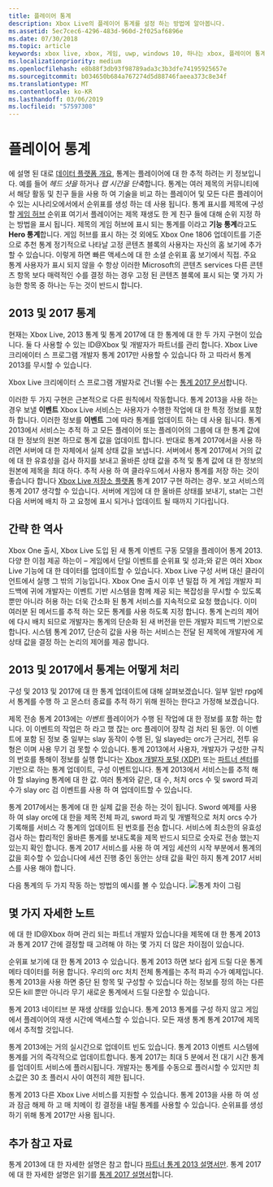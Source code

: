 ```yaml
---
title: 플레이어 통계
description: Xbox Live의 플레이어 통계를 설정 하는 방법에 알아봅니다.
ms.assetid: 5ec7cec6-4296-483d-960d-2f025af6896e
ms.date: 07/30/2018
ms.topic: article
keywords: xbox live, xbox, 게임, uwp, windows 10, 하나는 xbox, 플레이어 통계, 순위표
ms.localizationpriority: medium
ms.openlocfilehash: e8b88f3db93f98789ada3c3b3dfe74195925657e
ms.sourcegitcommit: b034650b684a767274d5d88746faeea373c8e34f
ms.translationtype: MT
ms.contentlocale: ko-KR
ms.lasthandoff: 03/06/2019
ms.locfileid: "57597308"
---
```

# <a name="player-stats"></a>플레이어 통계

에 설명 된 대로 [데이터 플랫폼 개요](../data-platform/data-platform.md), 통계는 플레이어에 대 한 추적 하려는 키 정보입니다. 예를 들어 *헤드 샷을* 하거나 *랩 시간을 단축*합니다. 통계는 여러 제목의 커뮤니티에서 해당 활동 및 친구 들을 사용 하 여 기술을 비교 하는 플레이어 및 모든 다른 플레이어 수 있는 시나리오에서에서 순위표를 생성 하는 데 사용 됩니다. 통계 표시를 제목에 구성할 [게임 허브](../data-platform/designing-xbox-live-experiences.md) 순위표 여기서 플레이어는 제목 재생도 한 게 친구 들에 대해 순위 지정 하는 방법을 표시 됩니다. 제목의 게임 허브에 표시 되는 통계를 이라고 **기능 통계**라고도 **Hero 통계**합니다. 게임 허브를 표시 하는 것 외에도 Xbox One 1806 업데이트를 기준으로 추천 통계 정기적으로 나타날 고정 콘텐츠 블록의 사용자는 자신의 홈 보기에 추가할 수 있습니다. 이렇게 하면 빠른 액세스에 대 한 소셜 순위표 홈 보기에서 직접. 주요 통계 사용자가 표시 되지 않을 수 항상 이러한 Microsoft의 콘텐츠 services 다른 콘텐츠 항목 보다 매력적인 수를 결정 하는 경우 고정 된 콘텐츠 블록에 표시 되는 몇 가지 가능한 항목 중 하나는 두는 것이 반드시 합니다.

## <a name="stats-2013-and-2017"></a>2013 및 2017 통계

현재는 Xbox Live, 2013 통계 및 통계 2017에 대 한 통계에 대 한 두 가지 구현이 있습니다. 둘 다 사용할 수 있는 ID@Xbox 및 개발자가 파트너를 관리 합니다. Xbox Live 크리에이터 스 프로그램 개발자 통계 2017만 사용할 수 있습니다 하 고 따라서 통계 2013를 무시할 수 있습니다.

Xbox Live 크리에이터 스 프로그램 개발자로 건너뛸 수는 [통계 2017 문서](stats2017.md)합니다.

이러한 두 가지 구현은 근본적으로 다른 원칙에서 작동합니다. 통계 2013을 사용 하는 경우 보낼 **이벤트** Xbox Live 서비스는 사용자가 수행한 작업에 대 한 특정 정보를 포함 하 합니다. 이러한 정보를 **이벤트** 그에 따라 통계를 업데이트 하는 데 사용 됩니다. 통계 2013에서 서비스는 추적 하 고 모든 플레이어 또는 플레이어의 그룹에 대 한 통계 값에 대 한 정보의 원본 하므로 통계 값을 업데이트 합니다. 반대로 통계 2017에서을 사용 하려면 서버에 대 한 자체에서 실제 상태 값을 보냅니다. 서버에서 통계 2017에서 거의 값에 대 한 유효성을 검사 하지를 보내고 올바른 상태 값을 추적 및 통계 값에 대 한 정보의 원본에 제목을 최대 하다. 추적 사용 하 여 클라우드에서 사용자 통계를 저장 하는 것이 좋습니다 합니다 [Xbox Live 저장소 플랫폼](../storage-platform/storage-platform.md) 통계 2017 구현 하려는 경우. 보고 서비스의 통계 2017 생각할 수 있습니다. 서버에 게임에 대 한 올바른 상태를 보내기, stat는 그런 다음 서버에 배치 하 고 요청에 표시 되거나 업데이트 될 때까지 기다립니다.

## <a name="a-brief-history"></a>간략 한 역사

Xbox One 출시, Xbox Live 도입 된 새 통계 이벤트 구동 모델을 플레이어 통계 2013. 다양 한 이점 제공 하는이 – 게임에서 단일 이벤트를 순위표 및 성과;와 같은 여러 Xbox Live 기능에 대 한 데이터를 업데이트할 수 있습니다. Xbox Live 구성 서버 대신 클라이언트에서 실행 그 밖의 기능입니다. Xbox One 출시 이후 년 밀접 하 게 게임 개발자 피드백에 귀에 개발자는 이벤트 기반 시스템을 함께 제공 되는 복잡성을 무시할 수 있도록 뿐만 아니라 허용 하는 더욱 간소화 된 통계 서비스를 지속적으로 요청 했습니다. 이미 여러분 된 메서드를 추적 하는 모든 통계를 사용 하도록 지정 합니다. 통계 논리의 제어에 다시 배치 되므로 개발자는 통계의 단순화 된 새 버전을 만든 개발자 피드백 기반으로 합니다. 시스템 통계 2017, 단순히 값을 사용 하는 서비스는 전달 된 제목에 개발자에 게 상태 값을 결정 하는 논리의 제어를 제공 합니다.

## <a name="how-stats-are-handled-in-2013-and-2017"></a>2013 및 2017에서 통계는 어떻게 처리

구성 및 2013 및 2017에 대 한 통계 업데이트에 대해 살펴보겠습니다. 일부 일반 rpg에서 통계를 수행 하 고 몬스터 종료를 추적 하기 위해 원하는 한다고 가정해 보겠습니다.

제목 전송 통계 2013에는 *이벤트* 플레이어가 수행 된 작업에 대 한 정보를 포함 하는 합니다. 이 이벤트의 작업은 하 라고 했 잖는 orc 플레이어 장착 검 처리 된 동안. 이 이벤트에 포함 된 정보 중 일부는 slay 동작이 수행 된, 일 slayed는 orc가 근거리, 전투 유형은 이며 사용 무기 검 못할 수 있습니다. 통계 2013에서 사용자, 개발자가 구성한 규칙의 번호를 통해이 정보를 실행 합니다는 [Xbox 개발자 포털 (XDP)](https://xdp.xboxlive.com/User/Contact/MyAccess?selectedMenu=devaccounts) 또는 [파트너 센터](https://partner.microsoft.com/dashboard)를 기반으로 하는 통계 업데이트, 구성 이벤트입니다. 통계 2013에서 서비스는를 추적 해야 할 slaying 통계에 대 한 값. 여러 통계와 같은, 대 수, 처치 orcs 수 및 sword 파괴 수가 slay orc 검 이벤트를 사용 하 여 업데이트할 수 있습니다.

통계 2017에서는 통계에 대 한 실제 값을 전송 하는 것이 됩니다. Sword 예제를 사용 하 여 slay orc에 대 한을 제목 전체 파괴, sword 파괴 및 개별적으로 처치 orcs 수가 기록해를 서비스 각 통계의 업데이트 된 번호를 전송 합니다. 서비스에 최소한의 유효성 검사 하는 합리적인 올바른 통계를 보내도록을 제목 반드시 되므로 숫자로 전송 했는지 있는지 확인 합니다. 통계 2017 서비스를 사용 하 여 게임 세션의 시작 부분에서 통계의 값을 회수할 수 있습니다에 세션 진행 중인 동안는 상태 값을 확인 하지 통계 2017 서비스를 사용 해야 합니다.

다음 통계의 두 가지 작동 하는 방법의 예시를 볼 수 있습니다.
![통계 차이 그림](../images/stats/Stats2013-7DiagramColored.jpg)

## <a name="a-few-more-notes"></a>몇 가지 자세한 노트

에 대 한 ID@Xbox 하며 관리 되는 파트너 개발자 있습니다을 제목에 대 한 통계 2013과 통계 2017 간에 결정할 때 고려해 야 하는 몇 가지 더 많은 차이점이 있습니다.

순위표 보기에 대 한 통계 2013 수 있습니다.
통계 2013 하면 보다 쉽게 드릴 다운 통계 메타 데이터를 허용 합니다. 우리의 orc 처치 전체 통계를는 추적 파괴 수가 예제입니다. 통계 2013을 사용 하면 중단 된 항목 및 구성할 수 있습니다 하는 정보를 정의 하는 다른 모든 kill 뿐만 아니라 무기 새로운 통계에서 드릴 다운할 수 있습니다.

통계 2013 네이티브 분 재생 상태를 있습니다. 통계 2013 통계를 구성 하지 않고 게임에서 플레이어의 재생 시간에 액세스할 수 있습니다. 모든 재생 통계 통계 2017에 제목에서 추적할 것입니다.

통계 2013에는 거의 실시간으로 업데이트 빈도 있습니다.
통계 2013 이벤트 시스템에 통계를 거의 즉각적으로 업데이트합니다. 통계 2017는 최대 5 분에서 전 대기 시간 통계를 업데이트 서비스에 플러시됩니다. 개발자는 통계를 수동으로 플러시할 수 있지만 최소값은 30 초 플러시 사이 여전히 제한 됩니다.

통계 2013 다른 Xbox Live 서비스를 지원할 수 있습니다.
통계 2013을 사용 하 여 성과 잠금 해제 하 고 매 치메이 킹 결정을 내릴 통계를 사용할 수 있습니다. 순위표를 생성 하기 위해 통계 2017만 사용 됩니다.

## <a name="further-reading"></a>추가 참고 자료

통계 2013에 대 한 자세한 설명은 참고 합니다 [파트너 통계 2013 설명서만](https://developer.microsoft.com/en-us/games/xbox/docs/xboxlive/xbox-live-partners/event-driven-data-platform/user-stats).
통계 2017에 대 한 자세한 설명은 읽기를 [통계 2017 설명서](stats2017.md)합니다.